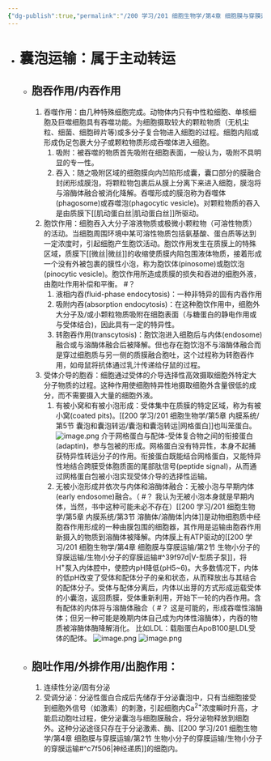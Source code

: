 ```yaml
---
{"dg-publish":true,"permalink":"/200 学习/201 细胞生物学/第4章 细胞膜与穿膜运输/第3节 大分子和颗粒物质的穿膜运输/大分子和颗粒物质的穿膜运输/","title":"大分子和颗粒物质的穿膜运输","created":"2024-01-10T13:48:16.912+08:00","updated":"2024-01-12T16:12:19.614+08:00"}
---
```


- # 囊泡运输：属于主动转运
	- ## 胞吞作用/内吞作用
		1. 吞噬作用：由几种特殊细胞完成。动物体内只有中性粒细胞、单核细胞及巨噬细胞具有吞噬功能。为细胞摄取较大的颗粒物质（无机尘粒、细菌、细胞碎片等)或多分子复合物进入细胞的过程。细胞内陷或形成伪足包裹大分子或颗粒物质形成吞噬体进入细胞。
			1. 吸附：被吞噬的物质首先吸附在细胞表面，一般认为，吸附不具明显的专一性。
			2. 吞入：随之吸附区域的细胞膜向内凹陷形成囊，囊口部分的膜融合封闭形成膜泡，将颗粒物包裹后从膜上分离下来进入细胞，膜泡将与溶酶体融合被消化降解。吞噬形成的膜泡称为吞噬体(phagosome)或吞噬泡(phagocytic vesicle)。对颗粒物质的吞入是由质膜下[[肌动蛋白丝\|肌动蛋白丝]]所驱动。
		2. 胞饮作用：细胞吞入大分子溶液物质或极微小颗粒物（可溶性物质）的活动。当细胞周围环境中某可溶性物质包括氨基酸、蛋白质等达到一定浓度时，引起细胞产生胞饮活动。胞饮作用发生在质膜上的特殊区域，质膜下[[微丝\|微丝]]的收缩使质膜内陷包围液体物质，接着形成一个没有外被包裹的膜性小泡，称为胞饮体(pinosome)或胞饮泡(pinocytic vesicle)。胞饮作用所造成质膜的损失和吞进的细胞外液，由胞吐作用补偿和平衡。 #？
			1. 液相内吞(fluid-phase endocytosis)：一种非特异的固有内吞作用
			2. 吸附内吞(absorption endocytosis)：在这种胞饮作用中，细胞外大分子及/或小颗粒物质吸附在细胞表面（与糖蛋白的静电作用或与受体结合)，因此具有一定的特异性。
			3. 转胞吞作用(transcytosis)：胞饮泡进入细胞后与内体(endosome)融合或与溶酶体融合后被降解。但也存在胞饮泡不与溶酶体融合而是穿过细胞质与另一侧的质膜融合胞吐，这个过程称为转胞吞作用，如母鼠将抗体通过乳汁传递给仔鼠的过程。
		3. 受体介导的胞吞：细胞通过受体的介导选择性高效摄取细胞外特定大分子物质的过程。这种作用使细胞特异性地摄取细胞外含量很低的成分，而不需要摄入大量的细胞外液。
			1. 有被小窝和有被小泡形成：受体集中在质膜的特定区域，称为有被小窝(coated pits)。[[200 学习/201 细胞生物学/第5章 内膜系统/第5节 囊泡和囊泡转运/囊泡和囊泡转运\|网格蛋白]]也叫笼蛋白。
				![image.png](https://cdn.jsdelivr.net/gh/Dolan-Lance/Image-Jiang/202401101510912.jpg)
				介于网格蛋白与配体-受体复合物之间的衔接蛋白(adaptin)，参与包被的形成。网格蛋白没有特异性，本身不起捕获特异性转运分子的作用。衔接蛋白既能结合网格蛋白，又能特异性地结合跨膜受体胞质面的尾部肽信号(peptide signal)，从而通过网格蛋白包被小泡实现受体介导的选择性运输。
			2. 无被小泡形成并依次与内体和溶酶体融合：无被小泡与早期内体(early endosome)融合。（ #？ 我认为无被小泡本身就是早期内体，当然，书中这种可能未必不存在）[[200 学习/201 细胞生物学/第5章 内膜系统/第3节 溶酶体/溶酶体\|内体]]是动物细胞质中经胞吞作用形成的一种由膜包围的细胞器，其作用是运输由胞吞作用新摄入的物质到溶酶体被降解。内体膜上有ATP驱动的[[200 学习/201 细胞生物学/第4章 细胞膜与穿膜运输/第2节 生物小分子的穿膜运输/生物小分子的穿膜运输#^39f97d\|V-型质子泵]]，将H<sup>+</sup>泵入内体腔中，使腔内pH降低(pH5~6)。大多数情况下，内体的低pH改变了受体和配体分子的亲和状态，从而释放出与其结合的配体分子。受体与配体分离后，内体以出芽的方式形成运载受体的小囊泡，返回质膜，受体重新利用，开始下一轮的内吞作用。含有配体的内体将与溶酶体融合（ #？ 这是可能的，形成吞噬性溶酶体；但另一种可能是晚期内体自己成为内体性溶酶体），内吞的物质被溶酶体酶降解消化。
				比如LDL：载脂蛋白ApoB100是LDL受体的配体。
				![image.png](https://cdn.jsdelivr.net/gh/Dolan-Lance/Image-Jiang/202401101538655.jpg)
				![image.png](https://cdn.jsdelivr.net/gh/Dolan-Lance/Image-Jiang/202401101539726.jpg)
	- ## 胞吐作用/外排作用/出胞作用：
		1. 连续性分泌/固有分泌
		2. 受调分泌：分泌性蛋白合成后先储存于分泌囊泡中，只有当细胞接受到细胞外信号（如激素）的刺激，引起细胞内Ca<sup>2+</sup>浓度瞬时升高，才能启动胞吐过程，使分泌囊泡与细胞膜融合，将分泌物释放到细胞外。这种分泌途径只存在于分泌激素、酶、[[200 学习/201 细胞生物学/第4章 细胞膜与穿膜运输/第2节 生物小分子的穿膜运输/生物小分子的穿膜运输#^c7f506\|神经递质]]的细胞内。